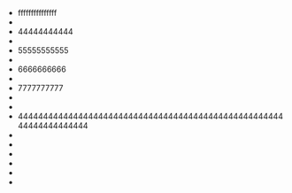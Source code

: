 - fffffffffffffff
- 
- 44444444444
- 
- 55555555555
- 
- 6666666666
- 
- 7777777777
- 
- 
- 4444444444444444444444444444444444444444444444444444444444444444444
- 
- 
- 
- 
- 
- 
